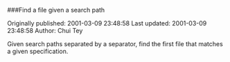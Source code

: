 ###Find a file given a search path

Originally published: 2001-03-09 23:48:58
Last updated: 2001-03-09 23:48:58
Author: Chui Tey

Given search paths separated by a separator, find the first file that matches a given specification.